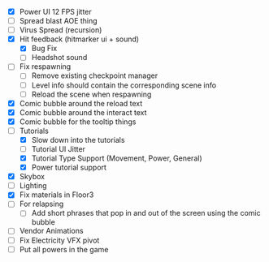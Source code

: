 - [x] Power UI 12 FPS jitter
- [ ] Spread blast AOE thing
- [ ] Virus Spread (recursion)
- [x] Hit feedback (hitmarker ui + sound)
	- [x] Bug Fix
	- [ ] Headshot sound
- [ ] Fix respawning
	- [ ] Remove existing checkpoint manager
	- [ ] Level info should contain the corresponding scene info
	- [ ] Reload the scene when respawning
- [x] Comic bubble around the reload text
- [x] Comic bubble around the interact text
- [x] Comic bubble for the tooltip things
- [ ] Tutorials
	- [x] Slow down into the tutorials
	- [ ] Tutorial UI Jitter
	- [x] Tutorial Type Support (Movement, Power, General)
	- [x] Power tutorial support
- [x] Skybox
- [ ] Lighting
- [x] Fix materials in Floor3
- [ ] For relapsing
	- [ ] Add short phrases that pop in and out of the screen using the comic bubble
- [ ] Vendor Animations
- [ ] Fix Electricity VFX pivot
- [ ] Put all powers in the game

